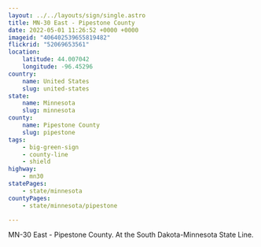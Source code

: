 ```yaml
---
layout: ../../layouts/sign/single.astro
title: MN-30 East - Pipestone County
date: 2022-05-01 11:26:52 +0000 +0000
imageid: "406402539655819482"
flickrid: "52069653561"
location:
    latitude: 44.007042
    longitude: -96.45296
country:
    name: United States
    slug: united-states
state:
    name: Minnesota
    slug: minnesota
county:
    name: Pipestone County
    slug: pipestone
tags:
    - big-green-sign
    - county-line
    - shield
highway:
    - mn30
statePages:
    - state/minnesota
countyPages:
    - state/minnesota/pipestone

---
```

MN-30 East - Pipestone County.  At the South Dakota-Minnesota State Line.